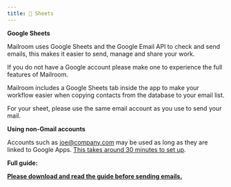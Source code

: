 ```yaml
---
title: 📰 Sheets
---
```


**Google Sheets**

Mailroom uses Google Sheets and the Google Email API to check and send emails, this makes it easier to send, manage and share your work.

If you do not have a Google account please make one to experience the full features of Mailroom.

Mailroom includes a Google Sheets tab inside the app to make your workflow easier when copying contacts from the database to your email list.

For your sheet, please use the same email account as you use to send your mail.

**Using non-Gmail accounts**

Accounts such as joe@company.com may be used as long as they are linked to Google Apps. [This takes around 30 minutes to set up](https://www.americanexpress.com/us/small-business/openforum/articles/how-to-set-up-google-mail-across-a-small-company-joe-moreno/).

**Full guide:**

[**Please download and read the guide before sending emails.**](https://www.dropbox.com/s/0xkl92wlxuh64yl/MailroomGuide.pdf?dl=1)
